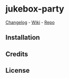# jukebox-party

[Changelog](./CHANGELOG.md) - 
[Wiki](./docs/wiki.md) - 
[Repo](https://github.com/mobile-friends/jukebox-party)

## Installation

## Credits

## License
